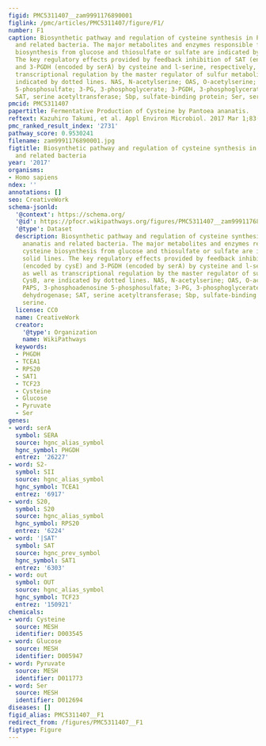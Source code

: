```yaml
---
figid: PMC5311407__zam9991176890001
figlink: /pmc/articles/PMC5311407/figure/F1/
number: F1
caption: Biosynthetic pathway and regulation of cysteine synthesis in Pantoea ananatis
  and related bacteria. The major metabolites and enzymes responsible for cysteine
  biosynthesis from glucose and thiosulfate or sulfate are indicated by solid lines.
  The key regulatory effects provided by feedback inhibition of SAT (encoded by cysE)
  and 3-PGDH (encoded by serA) by cysteine and l-serine, respectively, as well as
  transcriptional regulation by the master regulator of sulfur metabolism, CysB, are
  indicated by dotted lines. NAS, N-acetylserine; OAS, O-acetylserine; PAPS, 3-phosphoadenosine
  5-phosphosulfate; 3-PG, 3-phosphoglycerate; 3-PGDH, 3-phosphoglycerate dehydrogenase;
  SAT, serine acetyltransferase; Sbp, sulfate-binding protein; Ser, serine.
pmcid: PMC5311407
papertitle: Fermentative Production of Cysteine by Pantoea ananatis.
reftext: Kazuhiro Takumi, et al. Appl Environ Microbiol. 2017 Mar 1;83(5):e02502-16.
pmc_ranked_result_index: '2731'
pathway_score: 0.9530241
filename: zam9991176890001.jpg
figtitle: Biosynthetic pathway and regulation of cysteine synthesis in Pantoea ananatis
  and related bacteria
year: '2017'
organisms:
- Homo sapiens
ndex: ''
annotations: []
seo: CreativeWork
schema-jsonld:
  '@context': https://schema.org/
  '@id': https://pfocr.wikipathways.org/figures/PMC5311407__zam9991176890001.html
  '@type': Dataset
  description: Biosynthetic pathway and regulation of cysteine synthesis in Pantoea
    ananatis and related bacteria. The major metabolites and enzymes responsible for
    cysteine biosynthesis from glucose and thiosulfate or sulfate are indicated by
    solid lines. The key regulatory effects provided by feedback inhibition of SAT
    (encoded by cysE) and 3-PGDH (encoded by serA) by cysteine and l-serine, respectively,
    as well as transcriptional regulation by the master regulator of sulfur metabolism,
    CysB, are indicated by dotted lines. NAS, N-acetylserine; OAS, O-acetylserine;
    PAPS, 3-phosphoadenosine 5-phosphosulfate; 3-PG, 3-phosphoglycerate; 3-PGDH, 3-phosphoglycerate
    dehydrogenase; SAT, serine acetyltransferase; Sbp, sulfate-binding protein; Ser,
    serine.
  license: CC0
  name: CreativeWork
  creator:
    '@type': Organization
    name: WikiPathways
  keywords:
  - PHGDH
  - TCEA1
  - RPS20
  - SAT1
  - TCF23
  - Cysteine
  - Glucose
  - Pyruvate
  - Ser
genes:
- word: serA
  symbol: SERA
  source: hgnc_alias_symbol
  hgnc_symbol: PHGDH
  entrez: '26227'
- word: S2-
  symbol: SII
  source: hgnc_alias_symbol
  hgnc_symbol: TCEA1
  entrez: '6917'
- word: S20,
  symbol: S20
  source: hgnc_alias_symbol
  hgnc_symbol: RPS20
  entrez: '6224'
- word: '|SAT'
  symbol: SAT
  source: hgnc_prev_symbol
  hgnc_symbol: SAT1
  entrez: '6303'
- word: out
  symbol: OUT
  source: hgnc_alias_symbol
  hgnc_symbol: TCF23
  entrez: '150921'
chemicals:
- word: Cysteine
  source: MESH
  identifier: D003545
- word: Glucose
  source: MESH
  identifier: D005947
- word: Pyruvate
  source: MESH
  identifier: D011773
- word: Ser
  source: MESH
  identifier: D012694
diseases: []
figid_alias: PMC5311407__F1
redirect_from: /figures/PMC5311407__F1
figtype: Figure
---
```

